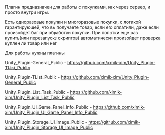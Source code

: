 Плагин предназначен для работы с покупками, как через сервер, и просто внутри игры.

Есть одноразовые покупки и многоразовые покупки, с логикой гарантирующей, что вы получаете товар, если его оплатили, даже если произойдет баг при обработки покупки.
При попытки еще раз купить(или перезапуске скриптов) автоматически произойдет проверка куплен ли товар или нет

Для работы нужны плагины

Unity_Plugin-General_Public - https://github.com/ximik-xim/Unity_Plugin-TList_Public

Unity_Plugin-TList_Public - https://github.com/ximik-xim/Unity_Plugin-General_Public

Unity_Plugin_List_Task_Public - https://github.com/ximik-xim/Unity_Plugin_List_Task_Public

Unity_Plugin_UI_Game_Panel_Info_Public - https://github.com/ximik-xim/Unity_Plugin_UI_Game_Panel_Info_Public

Unity_Plugin_Storage_UI_Image_Public - https://github.com/ximik-xim/Unity_Plugin_Storage_UI_Image_Public
